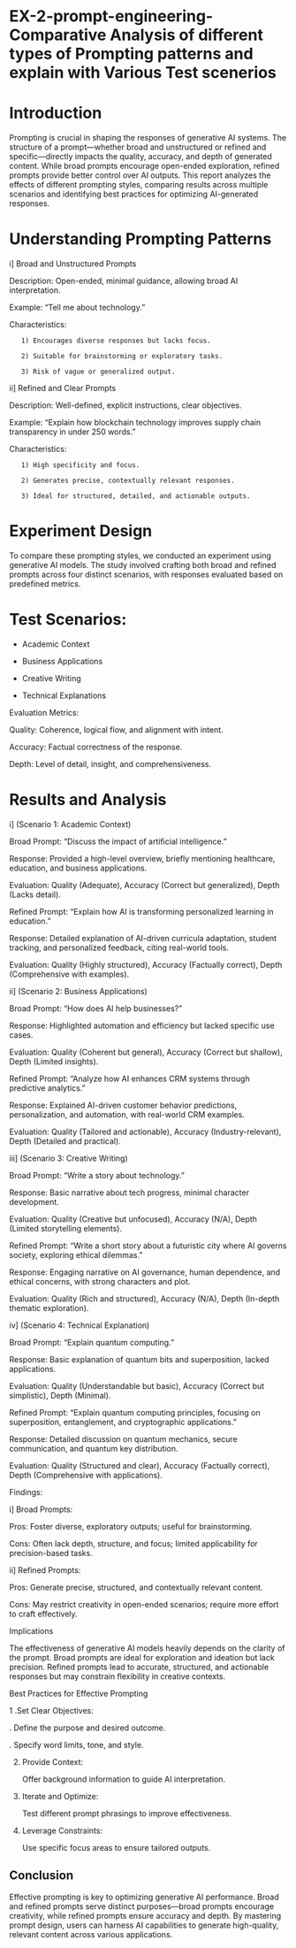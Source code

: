 # EX-2-prompt-engineering-Comparative Analysis of different types of Prompting patterns and explain with Various Test scenerios


# Introduction
 Prompting is crucial in shaping the responses of generative AI systems. The structure of a prompt—whether broad and unstructured or refined and specific—directly impacts the quality, accuracy, and depth of generated content. While broad prompts encourage open-ended exploration, refined prompts provide better control over AI outputs. This report analyzes the effects of different prompting styles, comparing results across multiple scenarios and identifying best practices for optimizing AI-generated responses.

# Understanding Prompting Patterns

i] Broad and Unstructured Prompts

   Description: Open-ended, minimal guidance, allowing broad AI interpretation.

   Example: “Tell me about technology.”

   Characteristics:

       1) Encourages diverse responses but lacks focus.

       2) Suitable for brainstorming or exploratory tasks.

       3) Risk of vague or generalized output.

ii] Refined and Clear Prompts

   Description: Well-defined, explicit instructions, clear objectives.

   Example: “Explain how blockchain technology improves supply chain transparency in under 250 words.”

   Characteristics:
   
       1) High specificity and focus.

       2) Generates precise, contextually relevant responses.

       3) Ideal for structured, detailed, and actionable outputs.

# Experiment Design

To compare these prompting styles, we conducted an experiment using generative AI models. The study involved crafting both broad and refined prompts across 
four distinct scenarios, with responses evaluated based on predefined metrics.

# Test Scenarios:

* Academic Context

* Business Applications

* Creative Writing

* Technical Explanations

Evaluation Metrics:

Quality: Coherence, logical flow, and alignment with intent.

Accuracy: Factual correctness of the response.

Depth: Level of detail, insight, and comprehensiveness.



# Results and Analysis

i] (Scenario 1: Academic Context)

Broad Prompt: “Discuss the impact of artificial intelligence.”

Response: Provided a high-level overview, briefly mentioning healthcare, education, and business applications.

Evaluation: Quality (Adequate), Accuracy (Correct but generalized), Depth (Lacks detail).

Refined Prompt: “Explain how AI is transforming personalized learning in education.”

Response: Detailed explanation of AI-driven curricula adaptation, student tracking, and personalized feedback, citing real-world tools.

Evaluation: Quality (Highly structured), Accuracy (Factually correct), Depth (Comprehensive with examples).




ii] (Scenario 2: Business Applications)

Broad Prompt: “How does AI help businesses?”

Response: Highlighted automation and efficiency but lacked specific use cases.

Evaluation: Quality (Coherent but general), Accuracy (Correct but shallow), Depth (Limited insights).

Refined Prompt: “Analyze how AI enhances CRM systems through predictive analytics.”

Response: Explained AI-driven customer behavior predictions, personalization, and automation, with real-world CRM examples.

Evaluation: Quality (Tailored and actionable), Accuracy (Industry-relevant), Depth (Detailed and practical).




iii] (Scenario 3: Creative Writing)

Broad Prompt: “Write a story about technology.”

Response: Basic narrative about tech progress, minimal character development.

Evaluation: Quality (Creative but unfocused), Accuracy (N/A), Depth (Limited storytelling elements).

Refined Prompt: “Write a short story about a futuristic city where AI governs society, exploring ethical dilemmas.”

Response: Engaging narrative on AI governance, human dependence, and ethical concerns, with strong characters and plot.

Evaluation: Quality (Rich and structured), Accuracy (N/A), Depth (In-depth thematic exploration).



iv] (Scenario 4: Technical Explanation)

Broad Prompt: “Explain quantum computing.”

Response: Basic explanation of quantum bits and superposition, lacked applications.

Evaluation: Quality (Understandable but basic), Accuracy (Correct but simplistic), Depth (Minimal).

Refined Prompt: “Explain quantum computing principles, focusing on superposition, entanglement, and cryptographic applications.”

Response: Detailed discussion on quantum mechanics, secure communication, and quantum key distribution.

Evaluation: Quality (Structured and clear), Accuracy (Factually correct), Depth (Comprehensive with applications).

Findings:


i] Broad Prompts:

   Pros: Foster diverse, exploratory outputs; useful for brainstorming.

   Cons: Often lack depth, structure, and focus; limited applicability for precision-based tasks.

ii] Refined Prompts:

   Pros: Generate precise, structured, and contextually relevant content.

   Cons: May restrict creativity in open-ended scenarios; require more effort to craft effectively.

Implications

 The effectiveness of generative AI models heavily depends on the clarity of the prompt. Broad prompts are ideal for exploration and ideation but lack precision. Refined prompts lead to accurate, structured, and actionable responses but may constrain flexibility in creative contexts.

Best Practices for Effective Prompting

1 .Set Clear Objectives:

. Define the purpose and desired outcome.

. Specify word limits, tone, and style.

2. Provide Context:

   Offer background information to guide AI interpretation.

3. Iterate and Optimize:

   Test different prompt phrasings to improve effectiveness.

4. Leverage Constraints:

   Use specific focus areas to ensure tailored outputs.

## Conclusion

Effective prompting is key to optimizing generative AI performance. Broad and refined prompts serve distinct purposes—broad prompts encourage creativity, while refined prompts ensure accuracy and depth. By mastering prompt design, users can harness AI capabilities to generate high-quality, relevant content across various applications.

